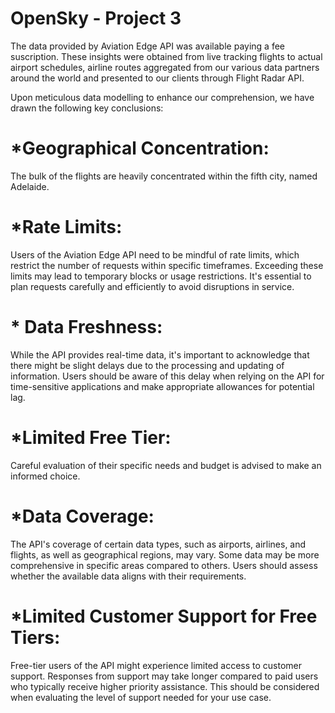 # OpenSky - Project 3

The data provided by Aviation Edge API was available paying a fee suscription. These insights were obtained from live tracking flights to actual airport schedules, airline routes aggregated from our various data partners around the world and presented to our clients through Flight Radar API.

Upon meticulous data modelling to enhance our comprehension, we have drawn the following key conclusions:

# *Geographical Concentration: 
The bulk of the flights are heavily concentrated within the fifth city, named Adelaide.
# *Rate Limits: 
Users of the Aviation Edge API need to be mindful of rate limits, which restrict the number of requests within specific timeframes. Exceeding these limits may lead to temporary blocks or usage restrictions. It's essential to plan requests carefully and efficiently to avoid disruptions in service.
# * Data Freshness: 
While the API provides real-time data, it's important to acknowledge that there might be slight delays due to the processing and updating of information. Users should be aware of this delay when relying on the API for time-sensitive applications and make appropriate allowances for potential lag.
# *Limited Free Tier: 
Careful evaluation of their specific needs and budget is advised to make an informed choice.
# *Data Coverage: 
The API's coverage of certain data types, such as airports, airlines, and flights, as well as geographical regions, may vary. Some data may be more comprehensive in specific areas compared to others. Users should assess whether the available data aligns with their requirements.
# *Limited Customer Support for Free Tiers: 
Free-tier users of the API might experience limited access to customer support. Responses from support may take longer compared to paid users who typically receive higher priority assistance. This should be considered when evaluating the level of support needed for your use case.
